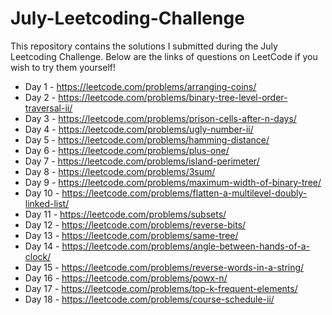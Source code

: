 # July-Leetcoding-Challenge

This repository contains the solutions I submitted during the July Leetcoding Challenge. Below are the links of questions on LeetCode if you wish to try them yourself!

* Day 1 - https://leetcode.com/problems/arranging-coins/
* Day 2 - https://leetcode.com/problems/binary-tree-level-order-traversal-ii/
* Day 3 - https://leetcode.com/problems/prison-cells-after-n-days/
* Day 4 - https://leetcode.com/problems/ugly-number-ii/
* Day 5 - https://leetcode.com/problems/hamming-distance/
* Day 6 - https://leetcode.com/problems/plus-one/
* Day 7 - https://leetcode.com/problems/island-perimeter/
* Day 8 - https://leetcode.com/problems/3sum/
* Day 9 - https://leetcode.com/problems/maximum-width-of-binary-tree/
* Day 10 - https://leetcode.com/problems/flatten-a-multilevel-doubly-linked-list/
* Day 11 - https://leetcode.com/problems/subsets/
* Day 12 - https://leetcode.com/problems/reverse-bits/
* Day 13 - https://leetcode.com/problems/same-tree/
* Day 14 - https://leetcode.com/problems/angle-between-hands-of-a-clock/
* Day 15 - https://leetcode.com/problems/reverse-words-in-a-string/
* Day 16 - https://leetcode.com/problems/powx-n/
* Day 17 - https://leetcode.com/problems/top-k-frequent-elements/
* Day 18 - https://leetcode.com/problems/course-schedule-ii/
